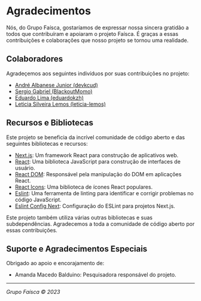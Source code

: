 # Agradecimentos

Nós, do Grupo Faísca, gostaríamos de expressar nossa sincera gratidão a todos que contribuíram e apoiaram o projeto Faísca. É graças a essas contribuições e colaborações que nosso projeto se tornou uma realidade.

## Colaboradores

Agradeçemos aos seguintes indivíduos por suas contribuições no projeto:

- [André Albanese Junior (devkcud)](https://github.com/devkcud)
- [Sergio Gabriel (BlackoutMomo)](https://github.com/BlackoutMomo)
- [Eduardo Lima (eduardokzh)](https://github.com/eduardokzh)
- [Leticia Silveira Lemos (leticia-lemos)](https://github.com/leticia-lemos)

## Recursos e Bibliotecas

Este projeto se beneficia da incrível comunidade de código aberto e das seguintes bibliotecas e recursos:

- [Next.js](https://nextjs.org): Um framework React para construção de aplicativos web.
- [React](https://react.dev/): Uma biblioteca JavaScript para construção de interfaces de usuário.
- [React DOM](https://react.dev/): Responsável pela manipulação do DOM em aplicações React.
- [React Icons](https://react-icons.github.io/react-icons/): Uma biblioteca de ícones React populares.
- [Eslint](https://eslint.org): Uma ferramenta de linting para identificar e corrigir problemas no código JavaScript.
- [Eslint Config Next](https://github.com/vercel/next.js/tree/canary/packages/eslint-config-next): Configuração do ESLint para projetos Next.js.

Este projeto também utiliza várias outras bibliotecas e suas subdependências. Agradecemos a toda a comunidade de código aberto por essas contribuições.

## Suporte e Agradecimentos Especiais

Obrigado ao apoio e encorajamento de:

- Amanda Macedo Balduino: Pesquisadora responsável do projeto.

---

_Grupo Faísca &copy; 2023_
